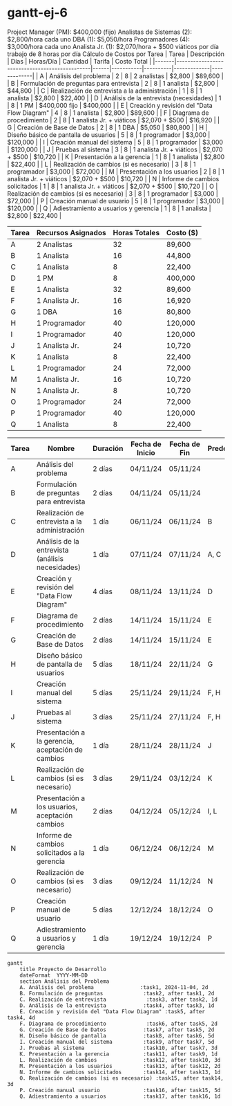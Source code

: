 # gantt-ej-6
Project Manager (PM): $400,000 (fijo)
Analistas de Sistemas (2): $2,800/hora cada uno
DBA (1): $5,050/hora
Programadores (4): $3,000/hora cada uno
Analista Jr. (1): $2,070/hora + $500 viáticos por día
trabajo de 8 horas por día
Cálculo de Costos por Tarea
| Tarea | Descripción                                   | Días | Horas/Día | Cantidad | Tarifa      | Costo Total |
|-------|-----------------------------------------------|------|-----------|----------|-------------|-------------|
| A     | Análisis del problema                         | 2    | 8         | 2 analistas | $2,800     | $89,600     |
| B     | Formulación de preguntas para entrevista      | 2    | 8         | 1 analista | $2,800      | $44,800     |
| C     | Realización de entrevista a la administración | 1    | 8         | 1 analista | $2,800      | $22,400     |
| D     | Análisis de la entrevista (necesidades)       | 1    | 8         | 1 PM       | $400,000 fijo | $400,000  |
| E     | Creación y revisión del "Data Flow Diagram"   | 4    | 8         | 1 analista | $2,800      | $89,600     |
| F     | Diagrama de procedimiento                     | 2    | 8         | 1 analista Jr. + viáticos | $2,070 + $500 | $16,920 |
| G     | Creación de Base de Datos                     | 2    | 8         | 1 DBA      | $5,050      | $80,800     |
| H     | Diseño básico de pantalla de usuarios         | 5    | 8         | 1 programador | $3,000   | $120,000    |
| I     | Creación manual del sistema                   | 5    | 8         | 1 programador | $3,000   | $120,000    |
| J     | Pruebas al sistema                            | 3    | 8         | 1 analista Jr. + viáticos | $2,070 + $500 | $10,720 |
| K     | Presentación a la gerencia                    | 1    | 8         | 1 analista | $2,800      | $22,400     |
| L     | Realización de cambios (si es necesario)      | 3    | 8         | 1 programador | $3,000   | $72,000     |
| M     | Presentación a los usuarios                   | 2    | 8         | 1 analista Jr. + viáticos | $2,070 + $500 | $10,720 |
| N     | Informe de cambios solicitados                | 1    | 8         | 1 analista Jr. + viáticos | $2,070 + $500 | $10,720 |
| O     | Realización de cambios (si es necesario)      | 3    | 8         | 1 programador | $3,000   | $72,000     |
| P     | Creación manual de usuario                    | 5    | 8         | 1 programador | $3,000   | $120,000    |
| Q     | Adiestramiento a usuarios y gerencia          | 1    | 8         | 1 analista | $2,800      | $22,400     |

| Tarea | Recursos Asignados | Horas Totales | Costo ($) |
|-------|---------------------|---------------|-----------|
| A     | 2 Analistas        | 32            | 89,600    |
| B     | 1 Analista         | 16            | 44,800    |
| C     | 1 Analista         | 8             | 22,400    |
| D     | 1 PM               | 8             | 400,000   |
| E     | 1 Analista         | 32            | 89,600    |
| F     | 1 Analista Jr.     | 16            | 16,920    |
| G     | 1 DBA              | 16            | 80,800    |
| H     | 1 Programador      | 40            | 120,000   |
| I     | 1 Programador      | 40            | 120,000   |
| J     | 1 Analista Jr.     | 24            | 10,720    |
| K     | 1 Analista         | 8             | 22,400    |
| L     | 1 Programador      | 24            | 72,000    |
| M     | 1 Analista Jr.     | 16            | 10,720    |
| N     | 1 Analista Jr.     | 8             | 10,720    |
| O     | 1 Programador      | 24            | 72,000    |
| P     | 1 Programador      | 40            | 120,000   |
| Q     | 1 Analista         | 8             | 22,400    |


| Tarea | Nombre                                     | Duración | Fecha de Inicio | Fecha de Fin | Predecesores | Recurso Asignado          |
|-------|--------------------------------------------|----------|-----------------|--------------|--------------|---------------------------|
| A     | Análisis del problema                      | 2 días   | 04/11/24        | 05/11/24     |              | Analista de sistemas 1    |
| B     | Formulación de preguntas para entrevista   | 2 días   | 04/11/24        | 05/11/24     |              | Analista de sistemas 2    |
| C     | Realización de entrevista a la administración | 1 día | 06/11/24        | 06/11/24     | B            | Analista de sistemas 1    |
| D     | Análisis de la entrevista (análisis necesidades) | 1 día | 07/11/24        | 07/11/24     | A, C         | Project Manager (PM)      |
| E     | Creación y revisión del "Data Flow Diagram" | 4 días  | 08/11/24        | 13/11/24     | D            | Analista de sistemas 2    |
| F     | Diagrama de procedimiento                  | 2 días   | 14/11/24        | 15/11/24     | E            | Analista Jr. + Viáticos   |
| G     | Creación de Base de Datos                  | 2 días   | 14/11/24        | 15/11/24     | E            | DBA                       |
| H     | Diseño básico de pantalla de usuarios      | 5 días   | 18/11/24        | 22/11/24     | G            | Programador 1             |
| I     | Creación manual del sistema                | 5 días   | 25/11/24        | 29/11/24     | F, H         | Programador 3             |
| J     | Pruebas al sistema                         | 3 días   | 25/11/24        | 27/11/24     | F, H         | Analista Jr. + Viáticos   |
| K     | Presentación a la gerencia, aceptación de cambios | 1 día | 28/11/24 | 28/11/24 | J            | Analista de sistemas 1    |
| L     | Realización de cambios (si es necesario)   | 3 días   | 29/11/24        | 03/12/24     | K            | Programador 2             |
| M     | Presentación a los usuarios, aceptación cambios | 2 días | 04/12/24 | 05/12/24 | I, L         | Analista Jr. + Viáticos   |
| N     | Informe de cambios solicitados a la gerencia | 1 día   | 06/12/24        | 06/12/24     | M            | Analista Jr. + Viáticos   |
| O     | Realización de cambios (si es necesario)   | 3 días   | 09/12/24        | 11/12/24     | N            | Programador 4             |
| P     | Creación manual de usuario                 | 5 días   | 12/12/24        | 18/12/24     | O            | Programador 1             |
| Q     | Adiestramiento a usuarios y gerencia       | 1 día    | 19/12/24        | 19/12/24     | P            | Analista de sistemas 2    |




```mermaid
gantt
    title Proyecto de Desarrollo
    dateFormat  YYYY-MM-DD
    section Análisis del Problema
    A. Análisis del problema               :task1, 2024-11-04, 2d
    B. Formulación de preguntas             :task2, after task1, 2d
    C. Realización de entrevista             :task3, after task2, 1d
    D. Análisis de la entrevista            :task4, after task3, 1d
    E. Creación y revisión del "Data Flow Diagram" :task5, after task4, 4d
    F. Diagrama de procedimiento             :task6, after task5, 2d
    G. Creación de Base de Datos            :task7, after task5, 2d
    H. Diseño básico de pantalla            :task8, after task6, 5d
    I. Creación manual del sistema          :task9, after task7, 5d
    J. Pruebas al sistema                   :task10, after task7, 3d
    K. Presentación a la gerencia           :task11, after task9, 1d
    L. Realización de cambios               :task12, after task10, 3d
    M. Presentación a los usuarios          :task13, after task12, 2d
    N. Informe de cambios solicitados       :task14, after task13, 1d
    O. Realización de cambios (si es necesario) :task15, after task14, 3d
    P. Creación manual usuario              :task16, after task15, 5d
    Q. Adiestramiento a usuarios            :task17, after task16, 1d


